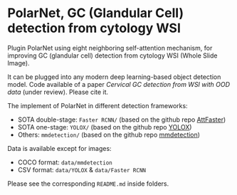 # PolarNet, GC (Glandular Cell) detection from cytology WSI

Plugin PolarNet using eight neighboring self-attention mechanism, for improving GC (glandular cell) detection from cytology WSI (Whole Slide Image). 

It can be plugged into any modern deep learning-based object detection model. Code available of a paper *Cervical GC detection from WSI with OOD data* (under review). Please cite it.

The implement of PolarNet in different detection frameworks:
- SOTA double-stage: `Faster RCNN/` (based on the github repo [AttFaster](https://github.com/cl2227619761/AttFPN-Ovarian-Cancer/tree/master))
- SOTA one-stage: `YOLOX/` (based on the github repo [YOLOX](https://github.com/Megvii-BaseDetection/YOLOX))
- Others: `mmdetection/` (based on the github repo [mmdetection](https://github.com/open-mmlab/mmdetection))

Data is available except for images:
- COCO format: `data/mmdetection`
- CSV format: `data/YOLOX` & `data/Faster RCNN`

Please see the corresponding `README.md` inside folders.
